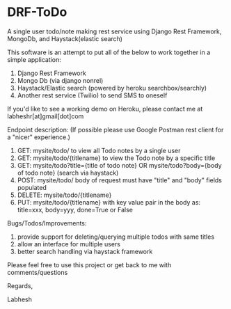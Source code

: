 # DRF-ToDo
A single user todo/note making rest service using Django Rest Framework, MongoDb, and Haystack(elastic search)

This software is an attempt to put all of the below to work together in a simple application:

1. Django Rest Framework
2. Mongo Db (via django nonrel)
3. Haystack/Elastic search (powered by heroku searchbox/searchly)
4. Another rest service (Twilio) to send SMS to oneself

If you'd like to see a working demo on Heroku, please contact me at labheshr[at]gmail[dot]com

Endpoint description:
(If possible please use Google Postman rest client for a "nicer" experience.)

1. GET: mysite/todo/ to view all Todo notes by a single user
2. GET: mysite/todo/{titlename} to view the Todo note by a specific title
3. GET: mysite/todo?title={title of todo note} OR mysite/todo?body={body of todo note} (search via haystack)
4. POST: mysite/todo/ body of request must have "title" and "body" fields populated
5. DELETE: mysite/todo/{titlename}
6. PUT: mysite/todo/{titlename} with key value pair in the body as: title=xxx, body=yyy, done=True or False

Bugs/Todos/Improvements:

1. provide support for deleting/querying multiple todos with same titles
2. allow an interface for multiple users
3. better search handling via haystack framework

Please feel free to use this project or get back to me with comments/questions

Regards,

Labhesh
